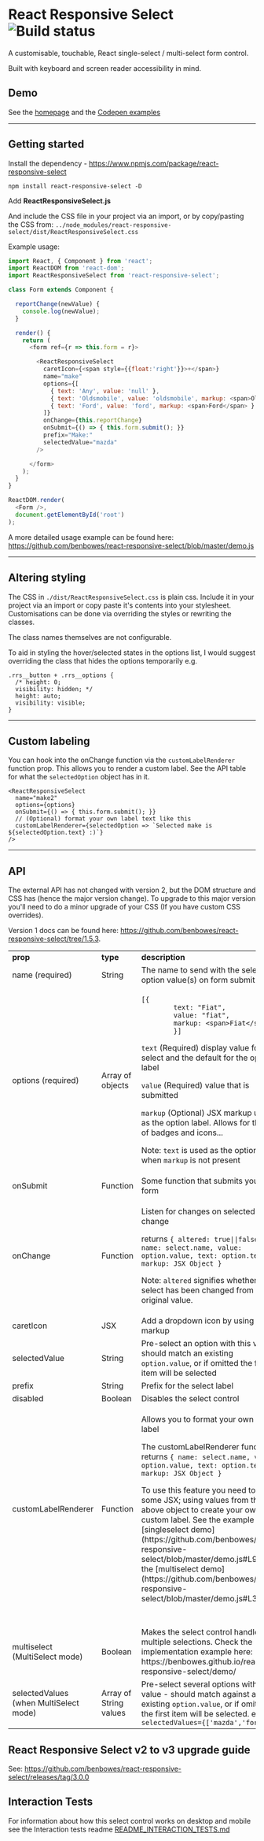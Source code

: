 # React Responsive Select ![Build status](https://api.travis-ci.org/benbowes/react-responsive-select.svg?branch=master)

A customisable, touchable, React single-select / multi-select form control.

Built with keyboard and screen reader accessibility in mind.

## Demo

See the [homepage](https://benbowes.github.io/react-responsive-select/demo/) and the [Codepen examples](https://codepen.io/collection/DrjWEk/)

---

## Getting started

Install the dependency - https://www.npmjs.com/package/react-responsive-select

`npm install react-responsive-select -D`

Add **ReactResponsiveSelect.js**

And include the CSS file in your project via an import, or by copy/pasting the CSS from:  `../node_modules/react-responsive-select/dist/ReactResponsiveSelect.css`

Example usage:

```js
import React, { Component } from 'react';
import ReactDOM from 'react-dom';
import ReactResponsiveSelect from 'react-responsive-select';

class Form extends Component {

  reportChange(newValue) {
    console.log(newValue);
  }

  render() {
    return (
      <form ref={r => this.form = r}>

        <ReactResponsiveSelect
          caretIcon={<span style={{float:'right'}}>+</span>}
          name="make"
          options={[
            { text: 'Any', value: 'null' },
            { text: 'Oldsmobile', value: 'oldsmobile', markup: <span>Oldsmobile</span> },
            { text: 'Ford', value: 'ford', markup: <span>Ford</span> }
          ]}
          onChange={this.reportChange}
          onSubmit={() => { this.form.submit(); }}
          prefix="Make:"
          selectedValue="mazda"
        />

      </form>
    );
  }
}

ReactDOM.render(
  <Form />,
  document.getElementById('root')
);
```

A more detailed usage example can be found here:
 https://github.com/benbowes/react-responsive-select/blob/master/demo.js

---

## Altering styling

The CSS in `./dist/ReactResponsiveSelect.css` is plain css. Include it in your project via an import or copy paste it's contents into your stylesheet.
Customisations can be done via overriding the styles or rewriting the classes.

The class names themselves are not configurable.

To aid in styling the hover/selected states in the options list, I would suggest overriding the class that hides the options temporarily e.g.

```
.rrs__button + .rrs__options {
  /* height: 0;
  visibility: hidden; */
  height: auto;
  visibility: visible;
}
```
---

## Custom labeling

You can hook into the onChange function via the `customLabelRenderer` function prop. This allows you to render a custom label. See the API table for what the `selectedOption` object has in it.

```
<ReactResponsiveSelect
  name="make2"
  options={options}
  onSubmit={() => { this.form.submit(); }}
  // (Optional) format your own label text like this
  customLabelRenderer={selectedOption => `Selected make is ${selectedOption.text} :)`}
/>
```

---

## API

The external API has not changed with version 2, but the DOM structure and CSS has (hence the major version change). To upgrade to this major version you'll need to do a minor upgrade of your CSS (If you have custom CSS overrides).

Version 1 docs can be found here: https://github.com/benbowes/react-responsive-select/tree/1.5.3.

<table width="100%">
  <tr>
    <td><b>prop</b></td>
    <td><b>type</b></td>
    <td><b>description</b></td>
  </tr>
  <tr>
    <td>name (required)</td>
    <td>String</td>
    <td>The name to send with the selected option value(s) on form submit</td>
  </tr>
  <tr>
    <td>options (required)</td>
    <td>Array of objects</td>
    <td><p><code>[{
        text: "Fiat",
        value: "fiat",
        markup: &lt;span&gt;Fiat&lt;/span&gt;
        }]</code></p><p><code>text</code> (Required) display value for the select and the default for the option label</p><p><code>value</code> (Required) value that is submitted</p><p><code>markup</code> (Optional) JSX markup used as the option label. Allows for the use of badges and icons...</p><p>Note: <code>text</code> is used as the option label when <code>markup</code> is not present</p></td>
  </tr>
  <tr>
    <td>onSubmit</td>
    <td>Function</td>
    <td>Some function that submits your form</td>
  </tr>
  <tr>
    <td>onChange</td>
    <td>Function</td>
    <td><p>Listen for changes on selected option change</p>
    <p>returns <code>{ altered: true||false, name: select.name, value: option.value, text: option.text, markup: JSX Object }</code></p><p>Note: <code>altered</code> signifies whether a select has been changed from it's original value.</p>
    </td>
  </tr>
  <tr>
    <td>caretIcon</td>
    <td>JSX</td>
    <td>Add a dropdown icon by using JSX markup</td>
  </tr>
  <tr>
    <td>selectedValue</td>
    <td>String</td>
    <td>Pre-select an option with this value - should match an existing <code>option.value</code>, or if omitted the first item will be selected</td>
  </tr>
  <tr>
    <td>prefix</td>
    <td>String</td>
    <td>Prefix for the select label</td>
  </tr>
  <tr>
    <td>disabled</td>
    <td>Boolean</td>
    <td>Disables the select control</td>
  </tr>
  <tr>
    <td>customLabelRenderer</td>
    <td>Function</td>
    <td><p>Allows you to format your own select label</p><p>The customLabelRenderer function returns <code>{ name: select.name, value: option.value, text: option.text, markup: JSX Object }</code></p>
    <p>To use this feature you need to return some JSX; using values from the above object to create your own custom label. See the example in the [singleselect demo](https://github.com/benbowes/react-responsive-select/blob/master/demo.js#L97) or the [multiselect demo](https://github.com/benbowes/react-responsive-select/blob/master/demo.js#L388)</p>
    </td>
  </tr>
  <tr>
    <td>&nbsp;</td>
    <td>&nbsp;</td>
    <td>&nbsp;</td>
  </tr>

  <tr>
    <td>multiselect (MultiSelect mode)</td>
    <td>Boolean</td>
    <td>Makes the select control handle multiple selections. Check the implementation example here: https://benbowes.github.io/react-responsive-select/demo/</td>
  </tr>
  <tr>
    <td>selectedValues (when MultiSelect mode)</td>
    <td>Array of String values</td>
    <td>Pre-select several options with this value - should match against an existing <code>option.value</code>, or if omitted, the first item will be selected.
    e.g. <code>selectedValues={['mazda','ford']}</code>
    </td>
  </tr>
</table>

## React Responsive Select v2 to v3 upgrade guide

See: https://github.com/benbowes/react-responsive-select/releases/tag/3.0.0

## Interaction Tests

For information about how this select control works on desktop and mobile see the Interaction tests readme [README_INTERACTION_TESTS.md](https://github.com/benbowes/react-responsive-select/blob/master/README_INTERACTION_TESTS.md)
